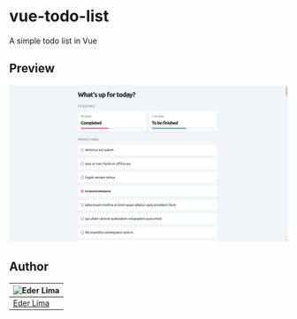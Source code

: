 # vue-todo-list

A simple todo list in Vue

## Preview

![Preview of the todo app](public/preview.jpeg)

## Author

| ![Eder Lima](https://github.com/asynched.png?size=100) |
| ------------------------------------------------------ |
| [Eder Lima](https://github.com/asynched)               |
